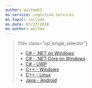 ```yaml
---
author: wolfma61
ms.service: cognitive-services
ms.topic: include
ms.date: 07/27/2018
ms.author: wolfma
---
```


> [!div class="op_single_selector"]
> - [C# - .NET on Windows](~/articles/cognitive-services/speech-service/quickstart-csharp-dotnet-windows.md)
> - [C# - .NET Core on Windows](~/articles/cognitive-services/speech-service/quickstart-csharp-dotnetcore-windows.md)
> - [C# - UWP](~/articles/cognitive-services/speech-service/quickstart-csharp-uwp.md)
> - [C++ - Windows](~/articles/cognitive-services/speech-service/quickstart-cpp-windows.md)
> - [C++ - Linux](~/articles/cognitive-services/speech-service/quickstart-cpp-linux.md)
> - [Java - Android](~/articles/cognitive-services/speech-service/quickstart-java-android.md)
